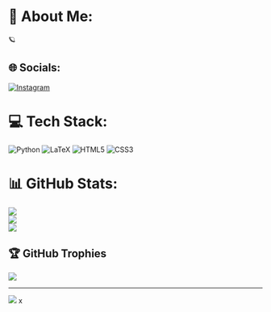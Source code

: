 # 💫 About Me:
🪐


## 🌐 Socials:
[![Instagram](https://img.shields.io/badge/Instagram-%23E4405F.svg?logo=Instagram&logoColor=white)](https://instagram.com/pestopasta74) 

# 💻 Tech Stack:
![Python](https://img.shields.io/badge/python-3670A0?style=for-the-badge&logo=python&logoColor=ffdd54) ![LaTeX](https://img.shields.io/badge/latex-%23008080.svg?style=for-the-badge&logo=latex&logoColor=white) ![HTML5](https://img.shields.io/badge/html5-%23E34F26.svg?style=for-the-badge&logo=html5&logoColor=white) ![CSS3](https://img.shields.io/badge/css3-%231572B6.svg?style=for-the-badge&logo=css3&logoColor=white)
# 📊 GitHub Stats:
![](https://github-readme-stats.vercel.app/api?username=pestopasta74&theme=dark&hide_border=false&include_all_commits=true&count_private=false)<br/>
![](https://github-readme-streak-stats.herokuapp.com/?user=pestopasta74&theme=dark&hide_border=false)<br/>
![](https://github-readme-stats.vercel.app/api/top-langs/?username=pestopasta74&theme=dark&hide_border=false&include_all_commits=true&count_private=false&layout=compact)

## 🏆 GitHub Trophies
![](https://github-profile-trophy.vercel.app/?username=pestopasta74&theme=radical&no-frame=true&no-bg=false&margin-w=4)

---
[![](https://visitcount.itsvg.in/api?id=pestopasta74&icon=0&color=12)](https://visitcount.itsvg.in)
x
